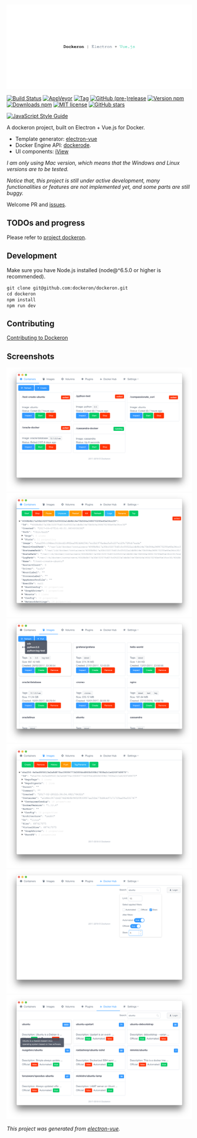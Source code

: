 
![](./docs/Dockeron.png)

[![Build Status](https://travis-ci.org/dockeron/dockeron.svg?branch=master)](https://travis-ci.org/dockeron/dockeron)
[![AppVeyor](https://img.shields.io/appveyor/ci/gruntjs/grunt.svg)](https://ci.appveyor.com/project/fluency03/dockeron)
[![Tag](https://img.shields.io/github/tag/dockeron/dockeron.svg)](https://github.com/dockeron/dockeron/tags)
[![GitHub (pre-)release](https://img.shields.io/github/release/dockeron/dockeron/all.svg)](https://github.com/dockeron/dockeron/releases)
[![Version npm](https://img.shields.io/npm/v/dockeron.svg)](https://www.npmjs.com/package/dockeron)
[![Downloads npm](https://img.shields.io/npm/dt/dockeron.svg)](https://www.npmjs.com/package/dockeron)
[![MIT license](https://img.shields.io/npm/l/dockeron.svg)](https://opensource.org/licenses/MIT)
[![GitHub stars](https://img.shields.io/github/stars/dockeron/dockeron.svg?style=social&label=Star)](https://github.com/dockeron/dockeron)

[![JavaScript Style Guide](https://cdn.rawgit.com/feross/standard/master/badge.svg)](https://github.com/feross/standard)

A dockeron project, built on Electron + Vue.js for Docker.
  - Template generator: [electron-vue](https://github.com/SimulatedGREG/electron-vue)
  - Docker Engine API: [dockerode](https://github.com/apocas/dockerode).
  - UI components: [iView](https://github.com/iview/iview)

*I am only using Mac version, which means that the Windows and Linux versions are to be tested.*

*Notice that, this project is still under active development, many functionalities or features are not implemented yet, and some parts are still buggy.*

Welcome PR and [issues](https://github.com/dockeron/dockeron/issues/new).


## TODOs and progress

Please refer to [project dockeron](https://github.com/dockeron/dockeron/projects/1).


## Development

Make sure you have Node.js installed (node@^6.5.0 or higher is recommended).

```
git clone git@github.com:dockeron/dockeron.git
cd dockeron
npm install
npm run dev
```

## Contributing

[Contributing to Dockeron](https://github.com/dockeron/dockeron/blob/master/CONTRIBUTING.md)

## Screenshots


![](./docs/dockeron-screenshot1.png)
![](./docs/dockeron-screenshot2.png)
![](./docs/dockeron-screenshot3.png)
![](./docs/dockeron-screenshot4.png)
![](./docs/dockeron-screenshot5.png)
![](./docs/dockeron-screenshot6.png)


*This project was generated from [electron-vue](https://github.com/SimulatedGREG/electron-vue).*
